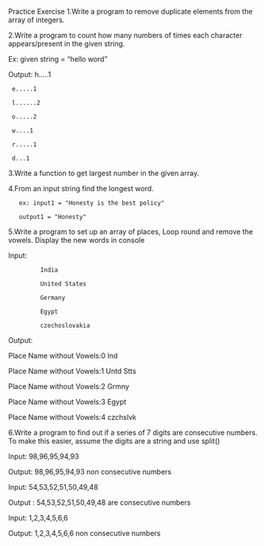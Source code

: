 Practice Exercise
1.Write a program to remove duplicate elements from the array of integers.

2.Write a program to count how many numbers of times each character appears/present in the given string.

Ex: given string = “hello word”

   Output:
     h.....1
     
     e.....1
     
     l......2
     
     o.....2
     
     w....1
     
     r.....1
     
     d...1
3.Write a function to get largest number in the given array.

4.From an input string find the longest word.

       ex: input1 = "Honesty is the best policy"
     
       output1 = "Honesty"
5.Write a program to set up an array of places, Loop round and remove the vowels. Display the new words in console

Input:       
   
             India
             
             United States
             
             Germany
             
             Egypt
             
             czechoslovakia

Output:

   Place Name without Vowels:0 Ind

   Place Name without Vowels:1 Untd Stts

   Place Name without Vowels:2 Grmny

   Place Name without Vowels:3 Egypt

   Place Name without Vowels:4 czchslvk

6.Write a program to find out if a series of 7 digits are consecutive numbers. To make this easier, assume the digits are a string and use split()

Input: 98,96,95,94,93

Output: 98,96,95,94,93   non consecutive numbers

Input: 54,53,52,51,50,49,48

Output : 54,53,52,51,50,49,48 are consecutive numbers

Input: 1,2,3,4,5,6,6

Output: 1,2,3,4,5,6,6 non consecutive numbers
